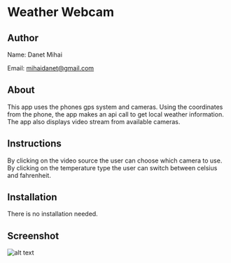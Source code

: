 # Weather Webcam

## Author
Name: Danet Mihai

Email: mihaidanet@gmail.com

## About
This app uses the phones gps system and cameras. Using the coordinates from the phone, the app makes an api call to get local weather information. The app also displays video stream from available cameras.

## Instructions
By clicking on the video source the user can choose which camera to use. By clicking on the temperature type the user can switch between celsius and fahrenheit.

## Installation
There is no installation needed.

## Screenshot
![alt text](https://github.com/mihaid85/mobile-programming/blob/master/Danet%20Mihai/WeatherWebcam.png "Screenshot 1")

